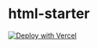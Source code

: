 # html-starter

[![Deploy with Vercel](https://vercel.com/button)](https://vercel.com/new/clone?repository-url=https%3A%2F%2Fgithub.com%2Fjoe-chelladurai%2Fhtml-starter.git&project-name=html-starter)
